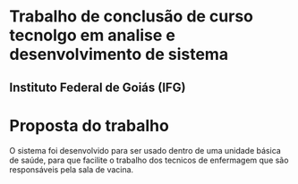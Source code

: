 # Trabalho de conclusão de curso tecnolgo em analise e desenvolvimento de sistema

## Instituto Federal de Goiás (IFG)
# Proposta do trabalho 

 O sistema foi desenvolvido para ser usado dentro de uma unidade básica de saúde, para que facilite o trabalho dos tecnicos de enfermagem que são responsáveis pela sala de vacina.




